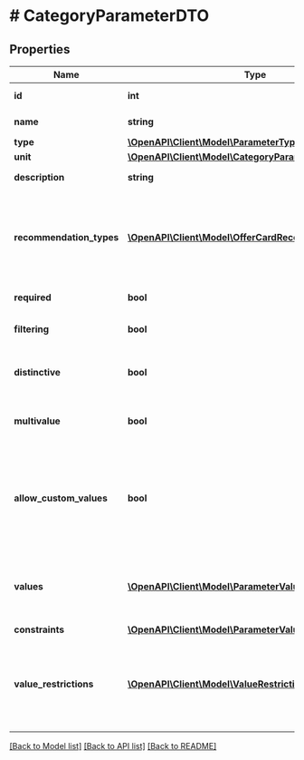 # # CategoryParameterDTO

## Properties

Name | Type | Description | Notes
------------ | ------------- | ------------- | -------------
**id** | **int** | Идентификатор характеристики. |
**name** | **string** | Название характеристики. | [optional]
**type** | [**\OpenAPI\Client\Model\ParameterType**](ParameterType.md) |  |
**unit** | [**\OpenAPI\Client\Model\CategoryParameterUnitDTO**](CategoryParameterUnitDTO.md) |  | [optional]
**description** | **string** | Описание характеристики. | [optional]
**recommendation_types** | [**\OpenAPI\Client\Model\OfferCardRecommendationType[]**](OfferCardRecommendationType.md) | Перечень возможных рекомендаций по заполнению карточки, к которым относится данная характеристика. | [optional]
**required** | **bool** | Обязательность характеристики. |
**filtering** | **bool** | Используется ли характеристика в фильтре. |
**distinctive** | **bool** | Является ли характеристика особенностью варианта. |
**multivalue** | **bool** | Можно ли передать сразу несколько значений. |
**allow_custom_values** | **bool** | Можно ли передавать собственное значение, которого нет в списке вариантов Маркета. Только для характеристик типа &#x60;ENUM&#x60;. |
**values** | [**\OpenAPI\Client\Model\ParameterValueOptionDTO[]**](ParameterValueOptionDTO.md) | Список допустимых значений параметра. Только для характеристик типа &#x60;ENUM&#x60;. | [optional]
**constraints** | [**\OpenAPI\Client\Model\ParameterValueConstraintsDTO**](ParameterValueConstraintsDTO.md) |  | [optional]
**value_restrictions** | [**\OpenAPI\Client\Model\ValueRestrictionDTO[]**](ValueRestrictionDTO.md) | Ограничения на значения, накладываемые другими характеристиками. Только для характеристик типа &#x60;ENUM&#x60;. | [optional]

[[Back to Model list]](../../README.md#models) [[Back to API list]](../../README.md#endpoints) [[Back to README]](../../README.md)
